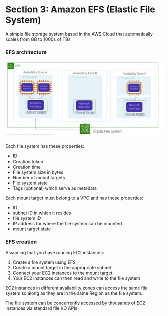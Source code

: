 # Section 3: Amazon EFS (Elastic File System)

A simple file storage system based in the AWS Cloud that automatically scales from GB to 1000s of TBs

### EFS architecture

![EFS architecture](images/efs_architecture.png)

Each file system has these properties:
- ID
- Creation token
- Creation time
- File system size in bytes
- Number of mount targets
- File system state
- Tags (optional) which serve as metadata


Each mount target must belong to a VPC and has these properties:
- ID
- subnet ID in which it resides
- file system ID
- IP address for where the file system can be mounted
- mount target state


### EFS creation

Assuming that you have running EC2 instances:

1. Create a file system using EFS
2. Create a mount target in the appropriate subnet.
3. Connect your EC2 instances to the mount target.
4. Your EC2 instances can then read and write to the file system

EC2 instances in different availability zones can access the same file system so along as they are in the same Region as the file system.

The file system can be concurrently accessed by thousands of EC2 instances via standard file I/O APIs.




